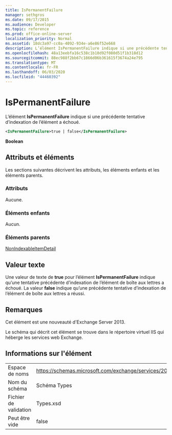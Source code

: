 ```yaml
---
title: IsPermanentFailure
manager: sethgros
ms.date: 09/17/2015
ms.audience: Developer
ms.topic: reference
ms.prod: office-online-server
localization_priority: Normal
ms.assetid: 18dc3a97-cc0a-4092-934e-a6e86f52e668
description: L’élément IsPermanentFailure indique si une précédente tentative d’indexation de l’élément a échoué.
ms.openlocfilehash: 48a13eebfa16c538c1b10d92f080d51f1b318d12
ms.sourcegitcommit: 88ec988f2bb67c1866d06b361615f3674a24e795
ms.translationtype: MT
ms.contentlocale: fr-FR
ms.lasthandoff: 06/03/2020
ms.locfileid: "44460392"
---
```

# <a name="ispermanentfailure"></a>IsPermanentFailure

L’élément **IsPermanentFailure** indique si une précédente tentative d’indexation de l’élément a échoué. 
  
```XML
<IsPermanentFailure>true | false</IsPermanentFailure>
```

 **Boolean**
## <a name="attributes-and-elements"></a>Attributs et éléments

Les sections suivantes décrivent les attributs, les éléments enfants et les éléments parents.
  
### <a name="attributes"></a>Attributs

Aucune.
  
### <a name="child-elements"></a>Éléments enfants

Aucun.
  
### <a name="parent-elements"></a>Éléments parents

[NonIndexableItemDetail](nonindexableitemdetail.md)
  
## <a name="text-value"></a>Valeur texte

Une valeur de texte de **true** pour l’élément **IsPermanentFailure** indique qu’une tentative précédente d’indexation de l’élément de boîte aux lettres a échoué. La valeur **false** indique qu’une précédente tentative d’indexation de l’élément de boîte aux lettres a réussi. 
  
## <a name="remarks"></a>Remarques

Cet élément est une nouveauté d'Exchange Server 2013.
  
Le schéma qui décrit cet élément se trouve dans le répertoire virtuel IIS qui héberge les services web Exchange.
  
## <a name="element-information"></a>Informations sur l'élément

|||
|:-----|:-----|
|Espace de noms  <br/> |https://schemas.microsoft.com/exchange/services/2006/types  <br/> |
|Nom du schéma  <br/> |Schéma Types  <br/> |
|Fichier de validation  <br/> |Types.xsd  <br/> |
|Peut être vide  <br/> |false  <br/> |
   

